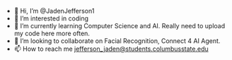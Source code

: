 - 👋 Hi, I’m @JadenJefferson1
- 👀 I’m interested in coding
- 🌱 I’m currently learning Computer Science and AI. Really need to upload my code here more often.
- 💞️ I’m looking to collaborate on Facial Recognition, Connect 4 AI Agent.
- 📫 How to reach me jefferson_jaden@students.columbusstate.edu

<!---
JadenJefferson1/JadenJefferson1 is a ✨ special ✨ repository because its `README.md` (this file) appears on your GitHub profile.
You can click the Preview link to take a look at your changes.
--->
